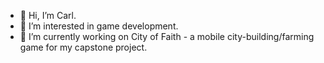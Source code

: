 - 👋 Hi, I’m Carl.
- 👀 I’m interested in game development.
- 🌱 I’m currently working on City of Faith - a mobile city-building/farming game for my capstone project.


<!---
CaptnCarl/CaptnCarl is a ✨ special ✨ repository because its `README.md` (this file) appears on your GitHub profile.
You can click the Preview link to take a look at your changes.
--->
